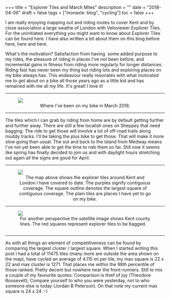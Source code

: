 +++
title = "Explorer Tiles and March Miles"
description = ""
date = "2018-04-06"
draft = false
tags = ["monaxle: blog", "cycling"]
toc = false
+++

I am really enjoying mapping out and riding routes to cover Kent and by close association a large swathe of London with Veloviewer Explorer Tiles. For the uninitiated everything you might want to know about Explorer Tiles can be found here. I have also written a bit about them on this blog before here, here and here.  

What's the motivation? Satisfaction from having  some added purpose to my rides, the pleasure of riding in places I've not been before, and incremental gains in fitness from riding more regularly for longer distances. Riding fast has never been my thing but riding lots and exploring places on my bike always has. This endeavour really resonates with what motivated me to get about on a bike all those years ago as a little kid and has remained with me all my life. It's great! I love it!     

---

<figure style="text-align: center">
  <img style="display:block;margin:auto" src="https://i.ibb.co/C3vszGfh/march-miles-800x800.jpg">
  <figcaption>Where I've been on my bike in March 2018.</figcaption>
</figure>

---

The tiles which I can grab by riding from home are by default getting further and further away. There are still a few localish ones on Sheppey that need bagging. The ride to get those will involve a lot of off-road trails along muddy tracks. I'll be taking the plus bike to get those. That will make it more slow going than usual. The out and back to the island from Medway means I've not yet been able to get the time to nab them so far. Still now it seems like spring has finally decided to join us and with daylight hours stretching out again all the signs are good for April. 

---

<figure style="text-align: center">
  <img style="display:block;margin:auto" src="https://i.ibb.co/1YpWrt36/explorer-tiles-800x465.jpg">
  <figcaption>The map above shows the explorer tiles around Kent and London I have covered to date. The purples signify contiguous coverage. The square outline denotes the largest square of contiguous coverage. The plain tiles are places I have yet to go on my bike.</figcaption>
</figure>

---

<figure style="text-align: center">
  <img style="display:block;margin:auto" src="https://i.ibb.co/x0tnqTm/county-lines-800x453.jpg">
  <figcaption>For another perspective the satellite image shows Kent county lines. The red squares represent explorer tiles to be bagged.   </figcaption>
</figure>
<img style="display:block;margin:auto" src="">

---

As with all things an element of competitiveness can be found by comparing the largest cluster / largest square. When I started writing this post I had a total of 11475 tiles (many more are outside the area shown on the map), have cycled an average of 4.115 mi per tile; my max square is 22 x 22 and max cluster is 1271. That places me within the 98th percentile of those ranked. Pretty decent but nowhere near the front-runners. Still to mix a couple of my favourite quotes: Comparison is thief of joy (Theodore Roosevelt); Compare yourself to who you were yesterday, not to who someone else is today (Jordan B Peterson). On that note my current max square is 24 x 24 :-)